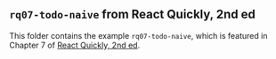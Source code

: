 ## `rq07-todo-naive` from React Quickly, 2nd ed

This folder contains the example `rq07-todo-naive`, which is featured in Chapter 7 of [React Quickly, 2nd ed](https://reactquickly.dev).
